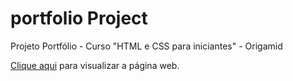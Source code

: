 # portfolio Project

Projeto Portfólio - Curso "HTML e CSS para iniciantes" - Origamid

<a href="https://diogomichelini.github.io/portfolio-project/">Clique aqui</a> para visualizar a página web.
